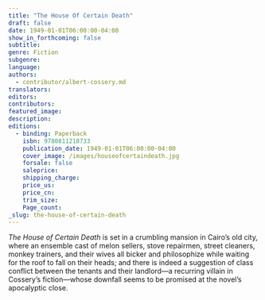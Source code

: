 ```yaml
---
title: "The House Of Certain Death"
draft: false
date: 1949-01-01T06:00:00-04:00
show_in_forthcoming: false
subtitle:
genre: Fiction
subgenre:
language:
authors:
  - contributor/albert-cossery.md
translators:
editors:
contributors:
featured_image:
description:
editions:
  - binding: Paperback
    isbn: 9780811218733
    publication_date: 1949-01-01T06:00:00-04:00
    cover_image: /images/houseofcertaindeath.jpg
    forsale: false
    saleprice:
    shipping_charge:
    price_us:
    price_cn:
    trim_size:
    Page_count:
_slug: the-house-of-certain-death
---
```


_The House of Certain Death_ is set in a crumbling mansion in Cairo’s old city, where an ensemble cast of melon sellers, stove repairmen, street cleaners, monkey trainers, and their wives all bicker and philosophize while waiting for the roof to fall on their heads; and there is indeed a suggestion of class conflict between the tenants and their landlord—a recurring villain in Cossery’s fiction—whose downfall seems to be promised at the novel’s apocalyptic close.

